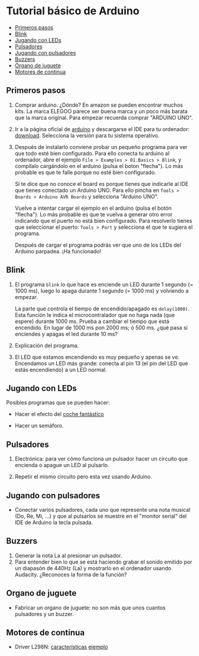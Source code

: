 # Tutorial básico de Arduino

* [Primeros pasos](#basico)
* [Blink](#tst_blink)
* [Jugando con LEDs](#tst_blink_variaciones)
* [Pulsadores](#tst_pulsadores)
* [Jugando con pulsadores](#tst_pulsadores_ejemplo)
* [Buzzers](#tst_buzzer)
* [Órgano de juguete](#organo)
* [Motores de continua](#motoresDC)


## <a name="basico"></a>Primeros pasos

1. Comprar arduino. ¿Dónde? En amazon se pueden encontrar muchos kits. La
   marca ELEGOO parece ser buena marca y un poco más barata que la marca
   original. Para empezar recuerda comprar "ARDUINO UNO".


2. Ir a la página oficial de [arduino](https://www.arduino.cc/) y descargarse
   el IDE para tu ordenador: [download](https://www.arduino.cc/en/software).
   Selecciona la versión para tu sistema operativo. 

3. Después de instalarlo conviene probar un pequeño programa para ver que todo
   esté bien configurado. Para ello conecta tu arduino al ordenador, abre el 
   ejemplo `File > Examples > 01.Basics > Blink`, y compilalo cargándolo en el
   arduino (pulsa el boton "flecha"). Lo más probable es que te falle porque
   no esté bien configurado.

   Si te dice que no conoce el board es porque tienes que indicarle al IDE que
   tienes conectado un Arduino UNO. Para ello pincha en 
   `Tools > Boards > Arduino AVR Boards` y selecciona "Arduino UNO".

    Vuelve a intentar cargar el ejemplo en el arduino (pulsa el botón
    "flecha").  Lo más probable es que te vuelva a generar otro error
    indicando que el puerto no está bien configurado. Para resolverlo tienes
    que seleccionar el puerto: `Tools > Port` y selecciona el que te sugiera
    el programa.

    Después de cargar el programa podrás ver que uno de los LEDs del Arduino
    parpadea. ¡Ha funcionado! 



## <a name="tst_blink"></a>Blink
1. El programa `blink` lo que hace es enciende un LED durante 1 segundo (= 1000
   ms), luego lo apaga durante 1 segundo (= 1000 ms) y volviendo a empezar.

   La parte que controla el tiempo de encendido/apagado es `delay(1000)`. Esta
   función le indica el microcontralador que no haga nada (que espere) durante
   1000 ms. Prueba a cambiar el tiempo que está encendido. En lugar de 1000 ms
   pon 2000 ms; ó 500 ms. ¿qué pasa si enciendes y apagas el led durante 10
   ms?

2. Explicación del programa.

3. El LED que estamos encendiendo es muy pequeño y apenas se ve. Encendamos un
   LED más grande: conecta al pin 13 (el pin del LED que estás encendiendo) a
   un LED normal.


## <a name="tst_blink_variaciones"></a>Jugando con LEDs

Posibles programas que se pueden hacer:

* Hacer el efecto del [coche
  fantástico](https://www.youtube.com/watch?v=c4M-GAS4cWE)

* Hacer un semáforo.


## <a name="tst_pulsadores"></a>Pulsadores

1. Electrónica: para ver cómo funciona un pulsador hacer un circuito que
   encienda o apague un LED al pulsarlo.

2. Repetir el mismo circuito pero esta vez usando Arduino.


## <a name="tst_pulsadores_ejemplo"></a>Jugando con pulsadores

* Conectar varios pulsadores, cada uno que represente una nota musical (Do,
  Re, Mi, ...) y que al pulsarlos se muestre en el "monitor serial" del IDE
  de Arduino la tecla pulsada.

## <a name="tst_buzzer"></a>Buzzers

1. Generar la nota La al presionar un pulsador. 
2. Para entender bien lo que se está haciendo grabar el sonido emitido por un
   diapasón de 440Hz (La) y mostrarlo en el ordenador usando Audacity.
   ¿Reconoces la forma de la función?

## <a name="organo"></a>Organo de juguete

* Fabricar un organo de juguete: no son más que unos cuantos pulsadores 
  y un buzzer.




## <a name="motoresDC"></a>Motores de continua

* Driver L298N: 
    [características](https://components101.com/modules/l293n-motor-driver-module)
    [ejemplo](doc/L298N.pdf)
